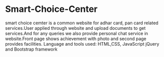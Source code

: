 # Smart-Choice-Center

smart choice cemter is a common website for adhar card, pan card related services.User applied through
website and upload documents to get services.And for any queries we also provide personal chat service in
website.Front page shows achievement with photo and second page provides facilities.
Language and tools used:
HTML,CSS, JavaScript
jQuery and Bootstrap framework
